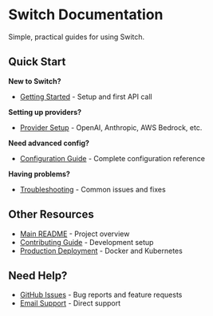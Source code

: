 # Switch Documentation

Simple, practical guides for using Switch.

## Quick Start

**New to Switch?**
- [Getting Started](getting-started.md) - Setup and first API call

**Setting up providers?**  
- [Provider Setup](providers.md) - OpenAI, Anthropic, AWS Bedrock, etc.

**Need advanced config?**
- [Configuration Guide](configuration.md) - Complete configuration reference  

**Having problems?**
- [Troubleshooting](troubleshooting.md) - Common issues and fixes

## Other Resources

- [Main README](../README.md) - Project overview
- [Contributing Guide](../CONTRIBUTING.md) - Development setup
- [Production Deployment](production-deployment.md) - Docker and Kubernetes

## Need Help?

- [GitHub Issues](https://github.com/Vepler/switch/issues) - Bug reports and feature requests
- [Email Support](mailto:support@switch.new) - Direct support
